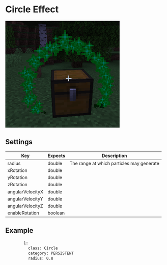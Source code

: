 # Circle Effect

![circle effect](../../_media/effects/circle.png ":ignore title")
## Settings

| Key              | Expects | Description                               |
| ---------------- | ------- | ----------------------------------------- |
| radius           | double  | The range at which particles may generate |
| xRotation        | double  |                                           |
| yRotation        | double  |                                           |
| zRotation        | double  |                                           |
| angularVelocityX | double  |                                           |
| angularVelocityY | double  |                                           |
| angularVelocityZ | double  |                                           |
| enableRotation   | boolean |                                           |

## Example

```YML
        1:
          class: Circle
          category: PERSISTENT
          radius: 0.8
```

